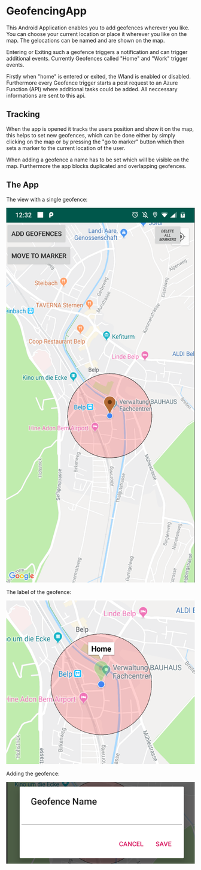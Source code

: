 # GeofencingApp

This Android Application enables you to add geofences wherever you like. 
You can choose your current location or place it wherever you like on the map. 
The gelocations can be named and are shown on the map.

Entering or Exiting such a geofence triggers a notification and can trigger additional events.
Currently Geofences called "Home" and "Work" trigger events. 

Firstly when "home" is entered or exited, the Wland is enabled or disabled. Furthermore every Geofence trigger starts a post request to an Azure Function (API) where additional tasks could be added. All neccessary informations are sent to this api.

## Tracking

When the app is opened it tracks the users position and show it on the map, this helps to set new geofences, which can be done either by simply clicking on the map or by pressing the "go to marker" button which then sets a marker to the current location of the user. 

When adding a geofence a name has to be set which will be visible on the map. Furthermore the app blocks duplicated and overlapping geofences. 

## The App
The view with a single geofence:

![](source/img/2019-07-05-12-34-49.png)

The label of the geofence:

![](source/img/2019-07-05-12-37-21.png)

Adding the geofence:

![](source/img/2019-07-05-12-38-11.png)